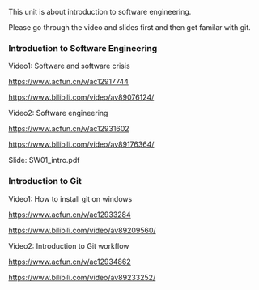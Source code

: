 This unit is about introduction to software engineering.

Please go through the video and slides first and then get familar with git.

### Introduction to Software Engineering

Video1: Software and software crisis

https://www.acfun.cn/v/ac12917744

https://www.bilibili.com/video/av89076124/

Video2: Software engineering

https://www.acfun.cn/v/ac12931602

https://www.bilibili.com/video/av89176364/

Slide: SW01_intro.pdf


### Introduction to Git


Video1: How to install git on windows

https://www.acfun.cn/v/ac12933284

https://www.bilibili.com/video/av89209560/

Video2: Introduction to Git workflow

https://www.acfun.cn/v/ac12934862

https://www.bilibili.com/video/av89233252/
